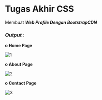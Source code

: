 # Tugas Akhir CSS

Membuat <b><i>Web Profile Dengan BootstrapCDN</i></b>

<h3><i>Output </i>:</h3>

<b>o Home Page</b>

![1](https://user-images.githubusercontent.com/92837751/183273087-32132f0a-a989-4a4b-a099-7bc998a9cda4.jpg)

<b>o About Page</b>

![2](https://user-images.githubusercontent.com/92837751/183273089-0ffc6fd3-7322-4e9c-8b59-176ec47b1a96.jpg)

<b>o Contact Page</b>

![3](https://user-images.githubusercontent.com/92837751/183273090-27e706c8-2df0-4bff-ac61-fb44b9735fcd.jpg)
